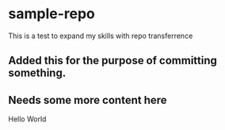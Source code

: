 # sample-repo
This is a test to expand my skills with repo transferrence


## Added this for the purpose of committing something.

## Needs some more content here

Hello World
